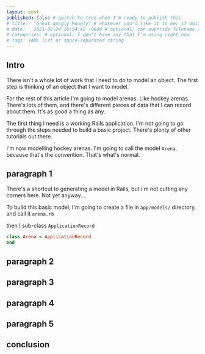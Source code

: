 ```yaml
---
layout: post
published: false # switch to true when I'm ready to publish this
# title:  "Great googly Moogly" # whatever you'd like it to be; if omitted will default to file name title
# date:   2021-08-24 16:54:42 -0600 # optional; can override filename date to re-order articles; but it must contain all those different parts; -0600 is MST
# categories: # optional; I don't have any that I'm using right now
# tags: YAML list or space-separated string
---
```


## Intro

There isn't a whole lot of work that I need to do to model an object. The first step is thinking of an object that I want to model. 

For the rest of this article I'm going to model arenas. Like hockey arenas. There's lots of them, and there's different pieces of data that I can record about them. It's as good a thing as any. 

The first thing I need is a working Rails application. I'm not going to go through the steps needed to build a basic project. There's plenty of other tutorials out there. 

I'm now modelling hockey arenas. I'm going to call the model `Arena`, because that's the convention. That's what's normal. 

## paragraph 1

There's a shortcut to generating a model in Rails, but i'm not cutting any corners here. Not yet anyway....

To build this basic model, I'm going to create a file in `app/models/` directory, and call it `arena.rb`

then I sub-class `ApplicationRecord`

```ruby
class Arena < ApplicationRecord
end
```



## paragraph 2
## paragraph 3
## paragraph 4
## paragraph 5
## conclusion